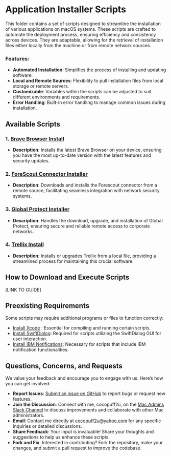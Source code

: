 # Application Installer Scripts

This folder contains a set of scripts designed to streamline the installation of various applications on macOS systems. These scripts are crafted to automate the deployment process, ensuring efficiency and consistency across devices. They are adaptable, allowing for the retrieval of installation files either locally from the machine or from remote network sources. 

### Features:
- **Automated Installation**: Simplifies the process of installing and updating software.
- **Local and Remote Sources**: Flexibility to pull installation files from local storage or remote servers.
- **Customizable**: Variables within the scripts can be adjusted to suit different environments and requirements.
- **Error Handling**: Built-in error handling to manage common issues during installation.

## Available Scripts

### 1. [Brave Browser Install](SCRIPTLINK)
- **Description**: Installs the latest Brave Browser on your device, ensuring you have the most up-to-date version with the latest features and security updates.

### 2. [ForeScout Connector Installer](SCRIPTLINK)
- **Description**: Downloads and installs the Forescout connector from a remote source, facilitating seamless integration with network security systems.

### 3. [Global Protect Installer](SCRIPTLINK)
- **Description**: Handles the download, upgrade, and installation of Global Protect, ensuring secure and reliable remote access to corporate networks.

### 4. [Trellix Install](SCRIPTLINK)
- **Description**: Installs or upgrades Trellix from a local file, providing a streamlined process for maintaining this crucial software.

## How to Download and Execute Scripts

[LINK TO GUIDE]

## Preexisting Requirements

Some scripts may require additional programs or files to function correctly:

- [Install Xcode](https://developer.apple.com/documentation/safari-developer-tools/installing-xcode-and-simulators) : Essential for compiling and running certain scripts.
- [Install SwiftDialog](https://github.com/swiftDialog/swiftDialog): Required for scripts utilizing the SwiftDialog GUI for user interaction.
- [Install IBM Notifications](https://github.com/IBM/mac-ibm-notifications): Necessary for scripts that include IBM notification functionalities.

## Questions, Concerns, and Requests

We value your feedback and encourage you to engage with us. Here’s how you can get involved:

- **Report Issues**: [Submit an issue on GitHub](https://github.com/cocopuff2u/MacOS_Admin_Scripts/issues) to report bugs or request new features.
- **Join the Discussion**: Connect with me, cocopuff2u, on the [Mac Admins Slack Channel](https://join.slack.com/t/macadmins/shared_invite/zt-2o5811yhx-q5MNLrFG1VoHRusXLgZwsw) to discuss improvements and collaborate with other Mac administrators.
- **Email**: Contact me directly at [cocopuff2u@yahoo.com](mailto:cocopuff2u@yahoo.com) for any specific inquiries or detailed discussions.
- **Share Feedback**: Your input is invaluable! Share your thoughts and suggestions to help us enhance these scripts.
- **Fork and Fix**: Interested in contributing? Fork the repository, make your changes, and submit a pull request to improve the codebase.